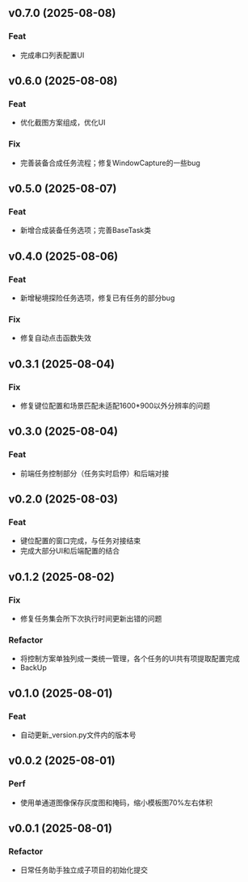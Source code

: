 ## v0.7.0 (2025-08-08)

### Feat

- 完成串口列表配置UI

## v0.6.0 (2025-08-08)

### Feat

- 优化截图方案组成，优化UI

### Fix

- 完善装备合成任务流程；修复WindowCapture的一些bug

## v0.5.0 (2025-08-07)

### Feat

- 新增合成装备任务选项；完善BaseTask类

## v0.4.0 (2025-08-06)

### Feat

- 新增秘境探险任务选项，修复已有任务的部分bug

### Fix

- 修复自动点击函数失效

## v0.3.1 (2025-08-04)

### Fix

- 修复键位配置和场景匹配未适配1600*900以外分辨率的问题

## v0.3.0 (2025-08-04)

### Feat

- 前端任务控制部分（任务实时启停）和后端对接

## v0.2.0 (2025-08-03)

### Feat

- 键位配置的窗口完成，与任务对接结束
- 完成大部分UI和后端配置的结合

## v0.1.2 (2025-08-02)

### Fix

- 修复任务集会所下次执行时间更新出错的问题

### Refactor

- 将控制方案单独列成一类统一管理，各个任务的UI共有项提取配置完成
- BackUp

## v0.1.0 (2025-08-01)

### Feat

- 自动更新_version.py文件内的版本号

## v0.0.2 (2025-08-01)

### Perf

- 使用单通道图像保存灰度图和掩码，缩小模板图70%左右体积

## v0.0.1 (2025-08-01)

### Refactor

- 日常任务助手独立成子项目的初始化提交

